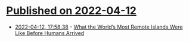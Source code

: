 # [Published on 2022-04-12](index.md)

* [2022-04-12, 17:58:38](https://news.ycombinator.com/item?id=31006144) - [What the World’s Most Remote Islands Were Like Before Humans Arrived](https://www.atlasobscura.com/articles/marquesas-islands-environment)
